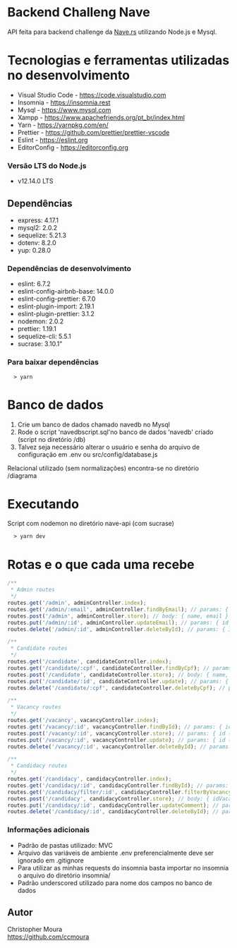 # Backend Challeng Nave

API feita para backend challenge da [Nave.rs](https://nave.rs) utilizando Node.js e Mysql.


# Tecnologias e ferramentas utilizadas no desenvolvimento

* Visual Studio Code - https://code.visualstudio.com
* Insomnia - https://insomnia.rest
* Mysql - https://www.mysql.com
* Xampp - https://www.apachefriends.org/pt_br/index.html
* Yarn - https://yarnpkg.com/en/
* Prettier - https://github.com/prettier/prettier-vscode
* Eslint - https://eslint.org
* EditorConfig - https://editorconfig.org

### Versão LTS do Node.js

* v12.14.0 LTS

## Dependências

* express: 4.17.1
* mysql2: 2.0.2
* sequelize: 5.21.3
* dotenv: 8.2.0
* yup: 0.28.0

### Dependências de desenvolvimento

* eslint: 6.7.2
* eslint-config-airbnb-base: 14.0.0
* eslint-config-prettier: 6.7.0
* eslint-plugin-import: 2.19.1
* eslint-plugin-prettier: 3.1.2
* nodemon: 2.0.2
* prettier: 1.19.1
* sequelize-cli: 5.5.1
* sucrase: 3.10.1"

### Para baixar dependências

```shell
  > yarn
```

# Banco de dados

1. Crie um banco de dados chamado navedb no Mysql
2. Rode o script 'navedbscript.sql'no banco de dados 'navedb' criado (script no diretório /db)
3. Talvez seja necessário alterar o usuário e senha do arquivo de configuração em .env ou src/config/database.js

Relacional utilizado (sem normalizações) encontra-se no diretório /diagrama

# Executando

Script com nodemon no diretório nave-api (com sucrase)
```shell
  > yarn dev
```


# Rotas e o que cada uma recebe

```javascript
/**
 * Admin routes
 */
routes.get('/admin', adminController.index);
routes.get('/admin/:email', adminController.findByEmail); // params: { email }
routes.post('/admin', adminController.store); // body: { name, email }
routes.put('/admin/:id', adminController.updateEmail); // params: { id }, body: { email }
routes.delete('/admin/:id', adminController.deleteById); // params: { id }

/**
 * Candidate routes
 */
routes.get('/candidate', candidateController.index);
routes.get('/candidate/:cpf', candidateController.findByCpf); // params: { cpf }
routes.post('/candidate', candidateController.store); // body: { name, email, cpf, phone }
routes.put('/candidate/:id', candidateController.update); // params: { id }, body: { email, phone }
routes.delete('/candidate/:cpf', candidateController.deleteByCpf); // params: { id }

/**
 * Vacancy routes
 */
routes.get('/vacancy', vacancyController.index);
routes.get('/vacancy/:id', vacancyController.findById); // params: { id }
routes.post('/vacancy/:id', vacancyController.store); // params: { id (admin id) } , body: { name }
routes.put('/vacancy/:id', vacancyController.update); // params: { id (vacancy id) }, body: { id (admin id), name }
routes.delete('/vacancy/:id', vacancyController.deleteById); // params: { id (vacandy id) }, body: {id (admin id), name }

/**
 * Candidacy routes
 */
routes.get('/candidacy', candidacyController.index);
routes.get('/candidacy/:id', candidacyController.findById); // params: { id }
routes.get('/candidacy/filter/:id', candidacyController.filterByVacancy); // params: { id (vacancy id) }
routes.post('/candidacy', candidacyController.store); // body: { idVacancy, idCandidate }
routes.put('/candidacy/:id', candidacyController.updateComment); // params: { id (candidacy id) }, body: { comment, idAdmin }
routes.delete('/candidacy/:id', candidacyController.deleteById); // params: { id }
```

### Informações adicionais

* Padrão de pastas utilizado: MVC
* Arquivo das variáveis de ambiente .env preferencialmente deve ser ignorado em .gitignore
* Para utilizar as minhas requests do insomnia basta importar no insomnia o arquivo do diretório insomnia/
* Padrão underscored utilizado para nome dos campos no banco de dados

## Autor

Christopher Moura  
https://github.com/ccmoura
